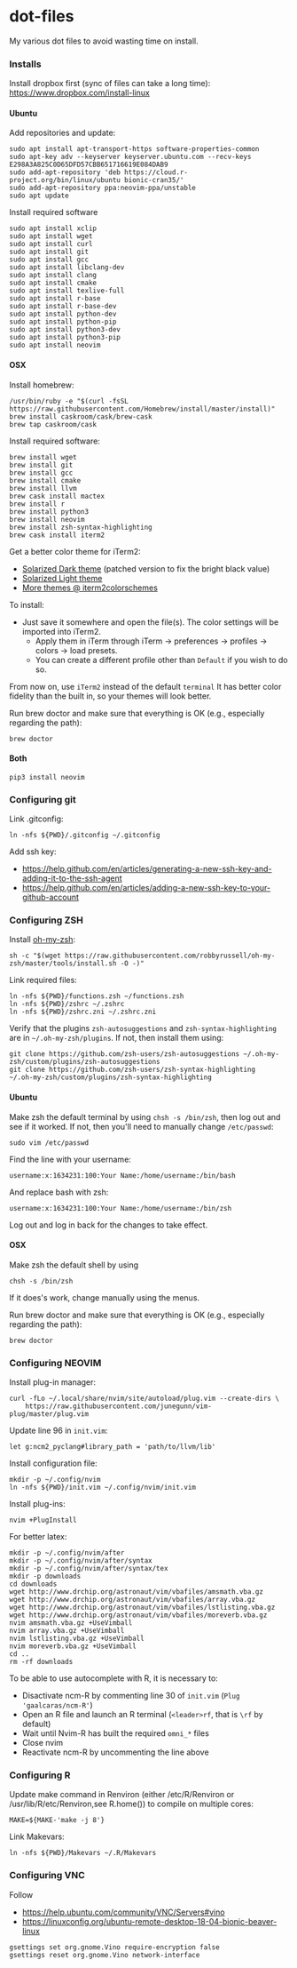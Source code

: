 # dot-files

My various dot files to avoid wasting time on install.


### Installs

Install dropbox first (sync of files can take a long time):
https://www.dropbox.com/install-linux


#### Ubuntu

Add repositories and update:

```
sudo apt install apt-transport-https software-properties-common
sudo apt-key adv --keyserver keyserver.ubuntu.com --recv-keys E298A3A825C0D65DFD57CBB651716619E084DAB9
sudo add-apt-repository 'deb https://cloud.r-project.org/bin/linux/ubuntu bionic-cran35/'
sudo add-apt-repository ppa:neovim-ppa/unstable
sudo apt update
```

Install required software
```
sudo apt install xclip
sudo apt install wget
sudo apt install curl
sudo apt install git
sudo apt install gcc
sudo apt install libclang-dev 
sudo apt install clang
sudo apt install cmake
sudo apt install texlive-full
sudo apt install r-base 
sudo apt install r-base-dev
sudo apt install python-dev 
sudo apt install python-pip
sudo apt install python3-dev
sudo apt install python3-pip
sudo apt install neovim
```

#### OSX

Install homebrew:
```
/usr/bin/ruby -e "$(curl -fsSL https://raw.githubusercontent.com/Homebrew/install/master/install)"
brew install caskroom/cask/brew-cask
brew tap caskroom/cask
```

Install required software:
```
brew install wget
brew install git
brew install gcc
brew install cmake
brew install llvm
brew cask install mactex
brew install r
brew install python3
brew install neovim
brew install zsh-syntax-highlighting
brew cask install iterm2
```

Get a better color theme for iTerm2:

  * [Solarized Dark theme](https://raw.githubusercontent.com/mbadolato/iTerm2-Color-Schemes/master/schemes/Solarized%20Dark%20-%20Patched.itermcolors) (patched version to fix the bright black value)
  * [Solarized Light theme](https://raw.githubusercontent.com/altercation/solarized/master/iterm2-colors-solarized/Solarized%20Light.itermcolors)
  * [More themes @ iterm2colorschemes](http://iterm2colorschemes.com/)

To install:

* Just save it somewhere and open the file(s). The color settings will be imported into iTerm2. 
  * Apply them in iTerm through iTerm → preferences → profiles → colors → load presets. 
  * You can create a different profile other than `Default` if you wish to do so.

From now on, use `iTerm2` instead of the default `terminal`
It has better color fidelity than the built in, so your themes will look better.

Run brew doctor and make sure that everything is OK (e.g., especially regarding
the path):
```
brew doctor
```

#### Both

```
pip3 install neovim
```


### Configuring git

Link .gitconfig:
```
ln -nfs ${PWD}/.gitconfig ~/.gitconfig
```

Add ssh key:

  * https://help.github.com/en/articles/generating-a-new-ssh-key-and-adding-it-to-the-ssh-agent
  * https://help.github.com/en/articles/adding-a-new-ssh-key-to-your-github-account

### Configuring ZSH

Install [oh-my-zsh](https://github.com/robbyrussell/oh-my-zsh):
```
sh -c "$(wget https://raw.githubusercontent.com/robbyrussell/oh-my-zsh/master/tools/install.sh -O -)"
```

Link required files:
```
ln -nfs ${PWD}/functions.zsh ~/functions.zsh
ln -nfs ${PWD}/zshrc ~/.zshrc
ln -nfs ${PWD}/zshrc.zni ~/.zshrc.zni
```

Verify that the plugins `zsh-autosuggestions` and `zsh-syntax-highlighting` are in `~/.oh-my-zsh/plugins`. If not, then install them using:
```
git clone https://github.com/zsh-users/zsh-autosuggestions ~/.oh-my-zsh/custom/plugins/zsh-autosuggestions
git clone https://github.com/zsh-users/zsh-syntax-highlighting
~/.oh-my-zsh/custom/plugins/zsh-syntax-highlighting
```


#### Ubuntu

Make zsh the default terminal by using `chsh -s /bin/zsh`, then log out and see
if it worked. If not, then you'll need to manually change `/etc/passwd`:
```
sudo vim /etc/passwd
```

Find the line with your username:
```
username:x:1634231:100:Your Name:/home/username:/bin/bash
```

And replace bash with zsh:
```
username:x:1634231:100:Your Name:/home/username:/bin/zsh
```

Log out and log in back for the changes to take effect.

#### OSX

Make zsh the default shell by using
```
chsh -s /bin/zsh
```
If it does's work, change manually using the menus.

Run brew doctor and make sure that everything is OK (e.g., especially regarding
the path):
```
brew doctor
```



### Configuring NEOVIM

Install plug-in manager:
```
curl -fLo ~/.local/share/nvim/site/autoload/plug.vim --create-dirs \
    https://raw.githubusercontent.com/junegunn/vim-plug/master/plug.vim
```

Update line 96 in `init.vim`:
```
let g:ncm2_pyclang#library_path = 'path/to/llvm/lib'
```


Install configuration file:
```
mkdir -p ~/.config/nvim
ln -nfs ${PWD}/init.vim ~/.config/nvim/init.vim
```

Install plug-ins:
```
nvim +PlugInstall
```

For better latex:
```
mkdir -p ~/.config/nvim/after
mkdir -p ~/.config/nvim/after/syntax
mkdir -p ~/.config/nvim/after/syntax/tex
mkdir -p downloads
cd downloads
wget http://www.drchip.org/astronaut/vim/vbafiles/amsmath.vba.gz
wget http://www.drchip.org/astronaut/vim/vbafiles/array.vba.gz
wget http://www.drchip.org/astronaut/vim/vbafiles/lstlisting.vba.gz
wget http://www.drchip.org/astronaut/vim/vbafiles/moreverb.vba.gz
nvim amsmath.vba.gz +UseVimball
nvim array.vba.gz +UseVimball
nvim lstlisting.vba.gz +UseVimball
nvim moreverb.vba.gz +UseVimball
cd ..
rm -rf downloads
```

To be able to use autocomplete with R, it is necessary to:

  * Disactivate ncm-R by commenting line 30 of `init.vim` (`Plug 'gaalcaras/ncm-R'`)
  * Open an R file and launch an R terminal (`<leader>rf`, that is `\rf` by
    default)
  * Wait until Nvim-R has built the required `omni_*` files
  * Close nvim
  * Reactivate ncm-R by uncommenting the line above

### Configuring R

Update make command in Renviron (either /etc/R/Renviron or 
/usr/lib/R/etc/Renviron,see R.home()) to compile on multiple cores:
```
MAKE=${MAKE-'make -j 8'}
```

Link Makevars:
```
ln -nfs ${PWD}/Makevars ~/.R/Makevars
```

### Configuring VNC

Follow
 
  * https://help.ubuntu.com/community/VNC/Servers#vino
  * https://linuxconfig.org/ubuntu-remote-desktop-18-04-bionic-beaver-linux

```
gsettings set org.gnome.Vino require-encryption false
gsettings reset org.gnome.Vino network-interface
```
